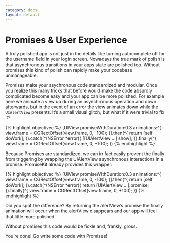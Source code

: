 ```yaml
---
category: docs
layout: default
---
```


# Promises &amp; User Experience

A truly polished app is not just in the details like turning autocomplete off for the username field in your login screen. Nowadays the true mark of polish is that asynchronous transitions in your apps state are polished too. Without promises this kind of polish can rapidly make your codebase unmanageable.

Promises make your asychronous code standardized and modular. Once you realize this many tricks that before would make the code absurdly complicated become easy and your app can be more polished. For example here we animate a view up during an asynchronous operation and down afterwards, but in the event of an error the view animates down while the `UIAlertView` presents. It’s a small visual glitch, but what if it were trivial to fix it?

{% highlight objectivec %}
[UIView promiseWithDuration:0.3 animations:^{
    view.frame = CGRectOffset(view.frame, 0, -100);
}].then(^{
    return [self doWork];
}).catch(^(NSError *error){
    [[UIAlertView …] show];
}).finally(^{
    view.frame = CGRectOffset(view.frame, 0, +100);
})
{% endhighlight %}

Because Promises are standardized, we can in fact easily prevent the finally from triggering by wrapping the UIAlertView asynchronous interactions in a promise. PromiseKit already provides this wrapper:

{% highlight objectivec %}
[UIView promiseWithDuration:0.3 animations:^{
    view.frame = CGRectOffset(view.frame, 0, -100);
}].then(^{
    return [self doWork];
}).catch(^(NSError *error){
    return [UIAlertView …].promise;
}).finally(^{
    view.frame = CGRectOffset(view.frame, 0, +100);
})
{% endhighlight %}

Did you spot the difference? By returning the alertView’s promise the finally animation will occur when the alertView disappears and our app will feel that little more polished.

Without promises this code would be fickle and, frankly, gross.

<div><a class="pagination">You’re done! Go write some code with Promises!</a></div>
